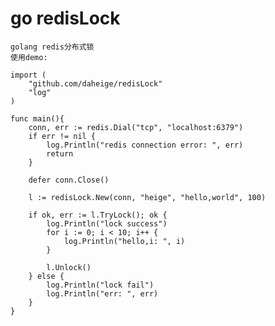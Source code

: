 # go redisLock

    golang redis分布式锁
    使用demo:

    import (
        "github.com/daheige/redisLock"
        "log"
    )

    func main(){
        conn, err := redis.Dial("tcp", "localhost:6379")
        if err != nil {
            log.Println("redis connection error: ", err)
            return
        }

        defer conn.Close()

        l := redisLock.New(conn, "heige", "hello,world", 100)

        if ok, err := l.TryLock(); ok {
            log.Println("lock success")
            for i := 0; i < 10; i++ {
                log.Println("hello,i: ", i)
            }

            l.Unlock()
        } else {
            log.Println("lock fail")
            log.Println("err: ", err)
        }
    }
